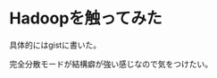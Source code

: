 # Hadoopを触ってみた

具体的にはgistに書いた。

完全分散モードが結構癖が強い感じなので気をつけたい。

<script src="https://gist.github.com/944255.js"> </script>
<script src="https://gist.github.com/944342.js"> </script>
